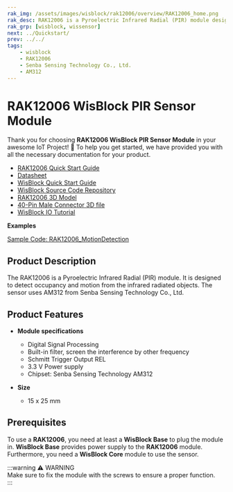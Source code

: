 ```yaml
---
rak_img: /assets/images/wisblock/rak12006/overview/RAK12006_home.png
rak_desc: RAK12006 is a Pyroelectric Infrared Radial (PIR) module designed to detect occupancy and motion.
rak_grp: [wisblock, wissensor]
next: ../Quickstart/
prev: ../../
tags:
    - wisblock
    - RAK12006
    - Senba Sensing Technology Co., Ltd.
    - AM312
---
```



# RAK12006 WisBlock PIR Sensor Module

Thank you for choosing **RAK12006 WisBlock PIR Sensor Module** in your awesome IoT Project! 🎉 To help you get started, we have provided you with all the necessary documentation for your product.

* [RAK12006 Quick Start Guide](../Quickstart/)
* [Datasheet](../Datasheet/)
* <a href="../../Quickstart/" target="_blank">WisBlock Quick Start Guide</a>
* [WisBlock Source Code Repository](https://github.com/RAKWireless/WisBlock/)
* [RAK12006 3D Model](https://downloads.rakwireless.com/3D_File/WisBlock/3D_RAK12006.stp)
* [40-Pin Male Connector 3D file](https://downloads.rakwireless.com/3D_File/Accessory/WisConnector/M40S1003K6M.stp)
* [WisBlock IO Tutorial](https://docs.rakwireless.com/Knowledge-Hub/Learn/WisBlock-IO-Tutorial/)

**Examples**

[Sample Code: RAK12006_MotionDetection](https://github.com/RAKWireless/WisBlock/tree/master/examples/common/IO/RAK12006_MotionDetection)

## Product Description

The RAK12006 is a Pyroelectric Infrared Radial (PIR) module. It is designed to detect occupancy and motion from the infrared radiated objects. The sensor uses AM312 from Senba Sensing Technology Co., Ltd. 

## Product Features

* **Module specifications**
    * Digital Signal Processing
    * Built-in filter, screen the interference by other frequency
    * Schmitt Trigger Output REL
    * 3.3&nbsp;V Power supply
    * Chipset: Senba Sensing Technology AM312

* **Size**
    * 15 x 25&nbsp;mm

## Prerequisites

To use a **RAK12006**, you need at least a **WisBlock Base** to plug the module in. **WisBlock Base** provides power supply to the **RAK12006** module. Furthermore, you need a **WisBlock Core** module to use the sensor.

:::warning ⚠️ WARNING    
Make sure to fix the module with the screws to ensure a proper function.    
:::